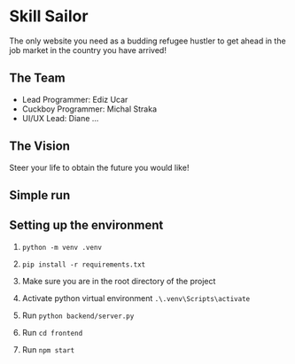 # Skill Sailor
The only website you need as a budding refugee hustler to get ahead in the job market in the country you have arrived!


## The Team
- Lead Programmer: Ediz Ucar
- Cuckboy Programmer: Michal Straka
- UI/UX Lead: Diane ...

## The Vision
Steer your life to obtain the future you would like!



## Simple run
## Setting up the environment
1. `python -m venv .venv`
2. `pip install -r requirements.txt`

1. Make sure you are in the root directory of the project
2. Activate python virtual environment `.\.venv\Scripts\activate`
2. Run `python backend/server.py`
3. Run `cd frontend`
4. Run `npm start`